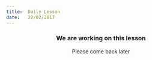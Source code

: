 ```yaml
---
title:  Daily Lesson
date:   22/02/2017
---
```


### <center>We are working on this lesson</center>
<center>Please come back later</center>